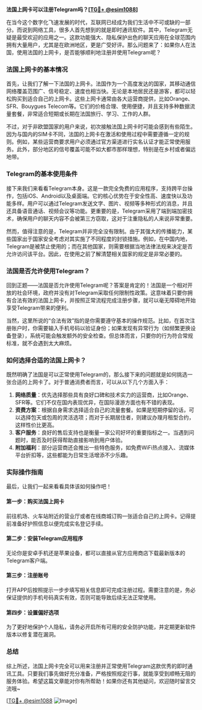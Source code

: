 **法国上网卡可以注册Telegram吗？[[TG💪+ @esim1088](https://t.me/s/esim1088)]**

在当今这个数字化飞速发展的时代，互联网已经成为我们生活中不可或缺的一部分。而说到网络工具，很多人首先想到的就是即时通讯软件。其中，Telegram无疑是最受欢迎的应用之一。这款功能强大、隐私保护出色的聊天应用在全球范围内拥有大量用户，尤其是在欧洲地区，更是广受好评。那么问题来了：如果你人在法国，使用法国的上网卡，是否能够顺利地注册并使用Telegram呢？

### 法国上网卡的基本情况

首先，让我们了解一下法国的上网卡。法国作为一个高度发达的国家，其移动通信网络覆盖范围广、信号稳定、速度也相当快。无论是本地居民还是游客，都可以轻松购买到适合自己的上网卡。这些上网卡通常由各大运营商提供，比如Orange、SFR、Bouygues Telecom等。它们的价格合理、使用便捷，并且支持多种数据流量套餐，非常适合短期或长期在法国旅行、学习、工作的人群。

不过，对于非欧盟国家的用户来说，初次接触法国上网卡时可能会感到有些陌生。因为与国内的SIM卡不同，法国的上网卡在激活和使用过程中需要遵循一定的规则。例如，某些运营商要求用户必须通过官方渠道进行实名认证才能正常使用服务。此外，部分地区的信号覆盖可能不如大都市那样理想，特别是在乡村或者偏远地带。

### Telegram的基本使用条件

接下来我们来看看Telegram本身。这是一款完全免费的应用程序，支持跨平台操作，包括iOS、Android以及桌面端。它的核心优势在于安全性高、速度快以及功能多样。用户可以通过Telegram发送文字、图片、视频等多种形式的消息，并且还具备语音通话、视频会议等功能。更重要的是，Telegram采用了端到端加密技术，确保用户的聊天内容不会被第三方窃取，这对于注重隐私的人来说非常重要。

然而，值得注意的是，Telegram并非完全没有限制。由于其强大的传播能力，某些国家出于国家安全考虑对其实施了不同程度的封锁措施。例如，在中国内地，Telegram是被禁止使用的；而在其他国家，则需要根据当地法律法规来决定是否允许访问该平台。因此，在使用之前了解清楚相关国家的规定是非常必要的。

### 法国是否允许使用Telegram？

回到正题——法国是否允许使用Telegram呢？答案是肯定的！法国是一个相对开放的社会环境，政府并没有对Telegram采取任何限制性政策。这意味着只要你拥有合法有效的法国上网卡，并按照正常流程完成注册步骤，就可以毫无障碍地开始享受Telegram带来的便利。

当然，这里所说的“合法有效”指的是你需要遵守基本的操作规范。比如，在首次注册账户时，你需要输入手机号码以验证身份；如果发现有异常行为（如频繁更换设备登录），系统可能会触发额外的安全检查。但总体而言，只要你的行为符合常规标准，就不会遇到太大麻烦。

### 如何选择合适的法国上网卡？

既然明确了法国是可以正常使用Telegram的，那么接下来的问题就是如何挑选一张合适的上网卡了。对于普通消费者而言，可以从以下几个方面入手：

1. **网络质量**：优先选择那些具有良好口碑和技术实力的运营商，比如Orange、SFR等。它们不仅在国内表现优异，在国际漫游方面也有不错的表现。
2. **资费方案**：根据自身需求选择适合自己的流量套餐。如果是短期停留的话，可以选择包天或包周的灵活选项；而对于长期居住者，则建议办理月租型合约，这样性价比更高。
3. **客户服务**：良好的售后支持也是衡量一家公司好坏的重要指标之一。当遇到问题时，能否及时获得帮助直接影响到用户体验。
4. **附加福利**：部分运营商还会推出一些特色服务，如免费WiFi热点接入、流媒体平台折扣等，这些都能为日常生活增添不少乐趣。

### 实际操作指南

最后，让我们一起来看看具体该如何操作吧！

#### 第一步：购买法国上网卡
前往机场、火车站附近的营业厅或者在线商城订购一张适合自己的上网卡。记得提前准备好护照信息以便完成实名登记手续。

#### 第二步：安装Telegram应用程序
无论你是安卓手机还是苹果设备，都可以直接从官方应用商店下载最新版本的Telegram客户端。

#### 第三步：注册账号
打开APP后按照提示一步步填写相关信息即可完成注册过程。需要注意的是，务必保证提供的手机号码真实有效，否则可能导致后续无法正常使用。

#### 第四步：设置偏好选项
为了更好地保护个人隐私，请务必开启所有可用的安全防护功能，并定期更新软件版本以修复潜在漏洞。

### 总结

综上所述，法国上网卡完全可以用来注册并正常使用Telegram这款优秀的即时通讯工具。只要我们事先做好充分准备，严格按照规定行事，就能享受到顺畅无阻的服务体验。希望这篇文章能对你有所帮助！如果你还有其他疑问，欢迎随时留言交流哦~

[[TG💪+ @esim1088](https://t.me/s/esim1088) ![Image](https://i.postimg.cc/4NQfJmqS/Snipaste-2025-05-13-00-14-12.png)]